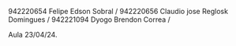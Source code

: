 942220654  Felipe Edson Sobral /
942220656  Claudio jose Reglosk Domingues /
942221094  Dyogo Brendon Correa /

Aula 23/04/24.
